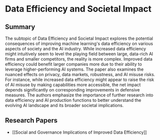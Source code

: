 # Data Efficiency and Societal Impact

## Summary
 The subtopic of Data Efficiency and Societal Impact explores the potential consequences of improving machine learning's data efficiency on various aspects of society and the AI industry. While increased data efficiency might intuitively seem to level the playing field between large, data-rich AI firms and smaller competitors, the reality is more complex. Improved data efficiency could benefit larger companies more due to their ability to leverage higher-performing AI systems. The paper also examines the nuanced effects on privacy, data markets, robustness, and AI misuse risks. For instance, while increased data efficiency might appear to raise the risk of AI misuse by making capabilities more accessible, the net impact depends significantly on corresponding improvements in defensive measures. The authors emphasize the importance of further research into data efficiency and AI production functions to better understand the evolving AI landscape and its broader societal implications.
## Research Papers

- [[Social and Governance Implications of Improved Data Efficiency]]
